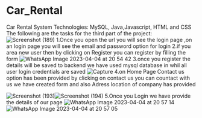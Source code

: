 # Car_Rental
Car Rental System
Technologies: MySQL, Java,Javascript, HTML and CSS
The following are the tasks for the third part of the project:
![Screenshot (189)](https://user-images.githubusercontent.com/119862191/229839577-1c392bb7-d649-48e4-afc8-e4bdde5f6b31.png)
1.Once you open the url you will see the login page ,on an login page you will see the email and password option for login
2.if you area new user then by clicking on Register you can register by filling the form 
![WhatsApp Image 2023-04-04 at 20 54 42](https://user-images.githubusercontent.com/119862191/229841943-28ad88d3-119d-46a5-9c30-b5593964c55d.jpeg)
3.once you register the details will be saved to backend we have used mysql database in whil all user login credentials are saved
![Capture](https://user-images.githubusercontent.com/119862191/229842475-e3fe30d1-d8b3-415a-9e5e-fda49c6185fa.PNG)
4.on Home Page Contact us option has been provided by clicking on contact us you can countact with us we have created form and also Adress location of company has provided

![Screenshot (193)](https://user-images.githubusercontent.com/119862191/229843022-8e83e9c3-a060-4797-af41-e1060045ee68.png)![Screenshot (194)](https://user-images.githubusercontent.com/119862191/229843037-9ec1f01e-a148-4648-82f6-59c152072d5b.png)
5.Once you Login we have provide the details of our page
![WhatsApp Image 2023-04-04 at 20 57 14](https://user-images.githubusercontent.com/119862191/229846655-b142324c-32ba-489d-99eb-84d1be8b23ed.jpeg)
![WhatsApp Image 2023-04-04 at 20 57 05](https://user-images.githubusercontent.com/119862191/229846666-48807f04-c799-4404-ac38-9660a4f6809d.jpeg)

